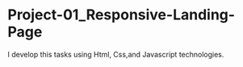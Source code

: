 # Project-01_Responsive-Landing-Page
I develop this tasks using Html, Css,and Javascript technologies.
